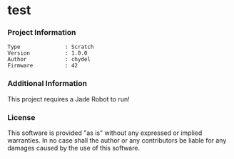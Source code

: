 test
================



### Project Information
```
Type              : Scratch
Version           : 1.0.0
Author            : chydel
Firmware          : 42
```

### Additional Information
This project requires a Jade Robot to run!

### License
This software is provided "as is" without any expressed or implied warranties.  In no case shall the author or any contributors be liable for any damages caused by the use of this software.

